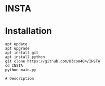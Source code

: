 # INSTA
# Installation

```
apt update
apt upgrade
apt install git
apt install python
git clone https://github.com/D3con404/INSTA
cd INSTA
python main.py

# Description
```
